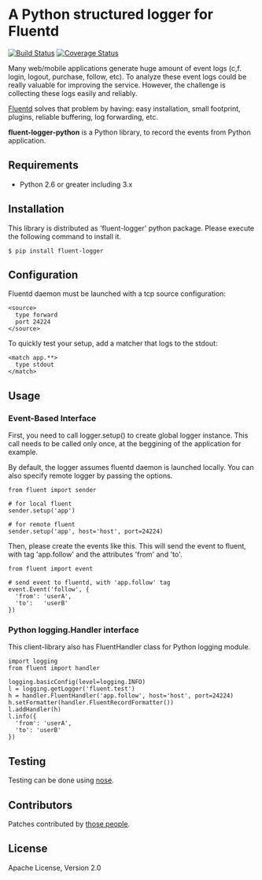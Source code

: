 # A Python structured logger for Fluentd

[![Build Status](https://travis-ci.org/fluent/fluent-logger-python.svg?branch=master)](https://travis-ci.org/fluent/fluent-logger-python)
[![Coverage Status](https://coveralls.io/repos/fluent/fluent-logger-python/badge.svg)](https://coveralls.io/r/fluent/fluent-logger-python)

Many web/mobile applications generate huge amount of event logs (c,f. login, logout, purchase, follow, etc). To analyze these event logs could be really valuable for improving the service. However, the challenge is collecting these logs easily and reliably.

[Fluentd](http://github.com/fluent/fluentd) solves that problem by having: easy installation, small footprint, plugins, reliable buffering, log forwarding, etc.

**fluent-logger-python** is a Python library, to record the events from Python application.

## Requirements

* Python 2.6 or greater including 3.x

## Installation

This library is distributed as 'fluent-logger' python package. Please execute the following command to install it.

    $ pip install fluent-logger

## Configuration

Fluentd daemon must be launched with a tcp source configuration:

    <source>
      type forward
      port 24224
    </source>

To quickly test your setup, add a matcher that logs to the stdout:

    <match app.**>
      type stdout
    </match>

## Usage

### Event-Based Interface

First, you need to call logger.setup() to create global logger instance. This call needs to be called only once, at the beggining of the application for example.

By default, the logger assumes fluentd daemon is launched locally. You can also specify remote logger by passing the options.

    from fluent import sender
    
    # for local fluent
    sender.setup('app')
    
    # for remote fluent
    sender.setup('app', host='host', port=24224)

Then, please create the events like this. This will send the event to fluent, with tag 'app.follow' and the attributes 'from' and 'to'.

    from fluent import event

    # send event to fluentd, with 'app.follow' tag
    event.Event('follow', {
      'from': 'userA',
      'to':   'userB'
    })

### Python logging.Handler interface

This client-library also has FluentHandler class for Python logging module.

    import logging
    from fluent import handler
    
    logging.basicConfig(level=logging.INFO)
    l = logging.getLogger('fluent.test')
    h = handler.FluentHandler('app.follow', host='host', port=24224)
    h.setFormatter(handler.FluentRecordFormatter())
    l.addHandler(h)
    l.info({
      'from': 'userA',
      'to': 'userB'
    })

## Testing

Testing can be done using [nose](https://nose.readthedocs.org/en/latest/).
    
## Contributors

Patches contributed by [those people](https://github.com/fluent/fluent-logger-python/contributors).

## License

Apache License, Version 2.0
